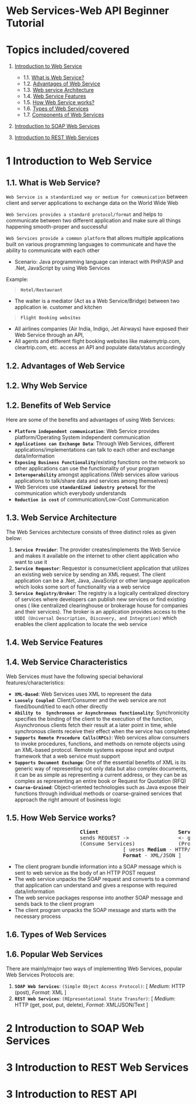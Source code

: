 Web Services-Web API Beginner Tutorial
=====================


Topics included/covered
=====================

1. [Introduction to Web Service](#1-introduction-to-web-service)
    - 1.1. [What is Web Service?](#11-what-is-web-service)
    - 1.2. [Advantages of Web Service](#12-advantages-of-web-service)
    - 1.3. [Web service Architecture](#13-web-service-architecture)
    - 1.4. [Web Service Features](#14-web-service-features)
    - 1.5. [How Web Service works?](#15-how-web-service-works)
    - 1.6. [Types of Web Services](#16-types-of-web-services)
    - 1.7. [Components of Web Services](#17-components-of-web-services)

2. [Introduction to SOAP Web Services](#2-introduction-to-soap-web-services)

3. [Introduction to REST Web Services](#3-introduction-to-rest-web-services)


1 Introduction to Web Service
=====================

1.1. What is Web Service?
---------------------

`Web Service is a standardized way or medium for communication` between client and server applications to exchange data on the World Wide Web

`Web Services provides a standard protocol/format` and helps to communicate between two different application and make sure all things happening smooth-proper and successful

`Web Services provide a common platform` that allows multiple applications built on various programming languages to communicate and have the ability to communicate with each other

- Scenario: Java programming language can interact with PHP/ASP and .Net, JavaScript by using Web Services

Example: 
> **`Hotel/Restaurant`**
  - The waiter is a mediator (Act as a Web Service/Bridge) between two application ie. customer and kitchen

> **`Flight Booking websites`**
  - All airlines companies (Air India, Indigo, Jet Airways) have exposed their Web Service through an API, 
  - All agents and different flight booking websites like makemytrip.com, cleartrip.com, etc. access an API and populate data/status accordingly


1.2. Advantages of Web Service
---------------------
1.2. Why Web Service
---------------------
1.2. Benefits of Web Service
---------------------

Here are some of the benefits and advantages of using Web Services:


- **`Platform independent communication`**: Web Service provides platform/Operating System independent communication
- **`Applications can Exchange Data`**: Through Web Services, different applications/implementations can talk to each other and exchange data/information
- **`Exposing Business Functionality`**/existing functions on the network so other applications can use the functionality of your program
- **`Interoperability`** amongst applications (Web services allow various applications to talk/share data and services among themselves)
- Web Services use **`standardized industry protocol`** for the communication which everybody understands
- **`Reduction in cost`** of communication/Low-Cost Communication


1.3. Web Service Architecture
---------------------

The Web Services architecture consists of three distinct roles as given below:

1. **`Service Provider`**: The provider creates/implements the Web Service and makes it available on the internet to other client application who want to use it
2. **`Service Requestor`**: Requestor is consumer/client application that utilizes an existing web service by sending an XML request. The client application can be a .Net, Java, JavaScript or other language application which looks some sort of functionality via a web service
3. **`Service Registry/Broker`**: The registry is a logically centralized directory of services where developers can publish new services or find existing ones ( like centralized clearinghouse or brokerage house for companies and their services). The broker is an application provides access to the `UDDI (Universal Description, Discovery, and Integration)` which enables the client application to locate the web service


1.4. Web Service Features
---------------------
1.4. Web Service Characteristics
---------------------

Web Services must have the following special behavioral features/characteristics: 

- **`XML-Based`**: Web Services uses XML to represent the data
- **`Loosely Coupled`**: Client/Consumer and the web service are not fixed/bound/tied to each other directly
- **`Ability to  Synchronous or Asynchronous functionality`**: Synchronicity specifies the binding of the client to the execution of the function, Asynchronous clients fetch their result at a later point in time, while synchronous clients receive their effect when the service has completed
- **`Supports Remote Procedure Calls(RPCs)`**: Web services allow consumers to invoke procedures, functions, and methods on remote objects using an XML-based protocol. Remote systems expose input and output framework that a web service must support
- **`Supports Document Exchange`**: One of the essential benefits of XML is its generic way of representing not only data but also complex documents, it can be as simple as representing a current address, or they can be as complex as representing an entire book or Request for Quotation (RFQ)
- **`Coarse-Grained`**: Object-oriented technologies such as Java expose their functions through individual methods or coarse-grained services that approach the right amount of business logic


1.5. How Web Service works?
---------------------

<pre>
                        <strong>Client                          Server</strong>
                        sends REQUEST ->                <- gives RESPONSE
                        (Consume Services)              (Provide various services to use) 
                                      [ ueses <strong>Medium</strong> - HTTP/INTERNET                 
                                      <strong>Format</strong> - XML/JSON ]
</pre>

- The client program bundle information into a SOAP message which is sent to web service as the body of an HTTP POST request
- The web service unpacks the SOAP request and converts to a command that application can understand and gives a response with required data/information
- The web service packages response into another SOAP message and sends back to the client program 
- The client program unpacks the SOAP message and starts with the necessary process


1.6. Types of Web Services
---------------------
1.6. Popular Web Services
---------------------

There are mainly/major two ways of implementing Web Services, popular Web Services Protocols are:

1. **`SOAP Web Services`**: `(Simple Object Access Protocol)`: [ *Medium*: HTTP (post), *Format*: XML ]
2. **`REST Web Services`**: `(REpresentational State Transfer)`: [ *Medium*: HTTP (get, post, put, delete), *Format*: XML/JSON/Text ]


2 Introduction to SOAP Web Services
=====================




3 Introduction to REST Web Services
=====================
3 Introduction to REST API
=====================

